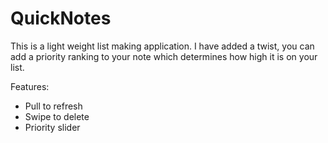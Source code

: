 # QuickNotes

This is a light weight list making application. I have added a twist, you can add a priority ranking to your note which determines how high it is on your list.

Features:
  - Pull to refresh
  - Swipe to delete
  - Priority slider
